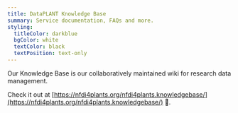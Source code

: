```yaml
---
title: DataPLANT Knowledge Base
summary: Service documentation, FAQs and more. 
styling:
  titleColor: darkblue
  bgColor: white
  textColor: black
  textPosition: text-only
---
```


Our Knowledge Base is our collaboratively maintained wiki for research data management.

Check it out at [https://nfdi4plants.org/nfdi4plants.knowledgebase/](https://nfdi4plants.org/nfdi4plants.knowledgebase/) 📖.
